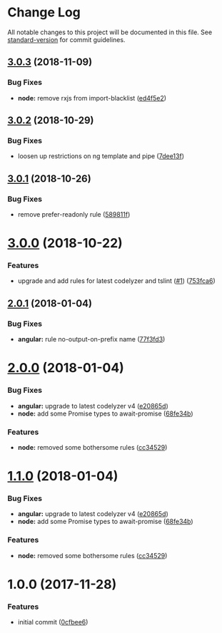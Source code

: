 # Change Log

All notable changes to this project will be documented in this file. See [standard-version](https://github.com/conventional-changelog/standard-version) for commit guidelines.

<a name="3.0.3"></a>
## [3.0.3](https://github.com/nwronski/tslint-rules/compare/v3.0.2...v3.0.3) (2018-11-09)


### Bug Fixes

* **node:** remove rxjs from import-blacklist ([ed4f5e2](https://github.com/nwronski/tslint-rules/commit/ed4f5e2))



<a name="3.0.2"></a>
## [3.0.2](https://github.com/nwronski/tslint-rules/compare/v3.0.1...v3.0.2) (2018-10-29)


### Bug Fixes

* loosen up restrictions on ng template and pipe ([7dee13f](https://github.com/nwronski/tslint-rules/commit/7dee13f))



<a name="3.0.1"></a>
## [3.0.1](https://github.com/nwronski/tslint-rules/compare/v3.0.0...v3.0.1) (2018-10-26)


### Bug Fixes

* remove prefer-readonly rule ([589811f](https://github.com/nwronski/tslint-rules/commit/589811f))



<a name="3.0.0"></a>
# [3.0.0](https://github.com/nwronski/tslint-rules/compare/v2.0.1...v3.0.0) (2018-10-22)


### Features

* upgrade and add rules for latest codelyzer and tslint ([#1](https://github.com/nwronski/tslint-rules/issues/1)) ([753fca6](https://github.com/nwronski/tslint-rules/commit/753fca6))



<a name="2.0.1"></a>
## [2.0.1](https://github.com/nwronski/tslint-rules/compare/v2.0.0...v2.0.1) (2018-01-04)


### Bug Fixes

* **angular:** rule no-output-on-prefix name ([77f3fd3](https://github.com/nwronski/tslint-rules/commit/77f3fd3))



<a name="2.0.0"></a>
# [2.0.0](https://github.com/nwronski/tslint-rules/compare/v1.0.0...v2.0.0) (2018-01-04)


### Bug Fixes

* **angular:** upgrade to latest codelyzer v4 ([e20865d](https://github.com/nwronski/tslint-rules/commit/e20865d))
* **node:** add some Promise types to await-promise ([68fe34b](https://github.com/nwronski/tslint-rules/commit/68fe34b))


### Features

* **node:** removed some bothersome rules ([cc34529](https://github.com/nwronski/tslint-rules/commit/cc34529))



<a name="1.1.0"></a>
# [1.1.0](https://github.com/nwronski/tslint-rules/compare/v1.0.0...v1.1.0) (2018-01-04)


### Bug Fixes

* **angular:** upgrade to latest codelyzer v4 ([e20865d](https://github.com/nwronski/tslint-rules/commit/e20865d))
* **node:** add some Promise types to await-promise ([68fe34b](https://github.com/nwronski/tslint-rules/commit/68fe34b))


### Features

* **node:** removed some bothersome rules ([cc34529](https://github.com/nwronski/tslint-rules/commit/cc34529))



<a name="1.0.0"></a>
# 1.0.0 (2017-11-28)


### Features

* initial commit ([0cfbee6](https://github.com/nwronski/tslint-rules/commit/0cfbee6))
